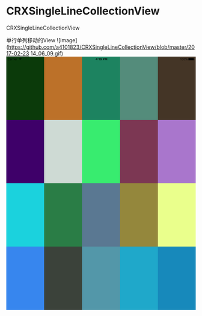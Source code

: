 # CRXSingleLineCollectionView
CRXSingleLineCollectionView

单行单列移动的View
![image](https://github.com/a4101823/CRXSingleLineCollectionView/blob/master/2017-02-23 14_06_09.gif)
![image](https://github.com/a4101823/CRXSingleLineCollectionView/blob/master/image.png)
